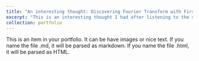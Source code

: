 ```yaml
---
title: "An interesting thought: Discovering Fourier Transform with First Principles Thinking"
excerpt: "This is an interesting thought I had after listening to the signal and system class at UWM. I write a small textbook to give a possible explanation for the essential difference between Z-transform and S-transform, and give an unconventional perspective to discover the Fourier transform originally. As a student, I write this from a student's perspective that I believe students would like to see. After all, users understand their needs the most - haha.<br/><img src='/images/500x300.png'>"
collection: portfolio
---
```


This is an item in your portfolio. It can be have images or nice text. If you name the file .md, it will be parsed as markdown. If you name the file .html, it will be parsed as HTML. 
